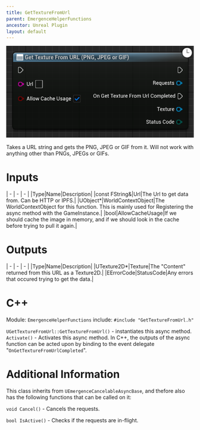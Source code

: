 ```yaml
---
title: GetTextureFromUrl
parent: EmergenceHelperFunctions
ancestor: Unreal Plugin
layout: default
---
```


![](GetTextureFromUrl.png)

Takes a URL string and gets the PNG, JPEG or GIF from it. Will not work with anything other than PNGs, JPEGs or GIFs.

# Inputs

| - | - | - |
|Type|Name|Description|
|const FString&|Url|The Url to get data from. Can be HTTP or IPFS.|
|UObject\*|WorldContextObject|The WorldContextObject for this function. This is mainly used for Registering the async method with the GameInstance.|
|bool|AllowCacheUsage|If we should cache the image in memory, and if we should look in the cache before trying to pull it again.|

# Outputs

| - | - | - |
|Type|Name|Description|
|UTexture2D\*|Texture|The "Content" returned from this URL as a Texture2D.|
|EErrorCode|StatusCode|Any errors that occured trying to get the data.|

# C++
Module: `EmergenceHelperFunctions`
include: `#include "GetTextureFromUrl.h"`

`UGetTextureFromUrl::GetTextureFromUrl()` - instantiates this async method.
`Activate()` - Activates this async method.
In C++, the outputs of the async function can be acted upon by binding to the event delegate "`OnGetTextureFromUrlCompleted`".

# Additional Information

This class inherits from `UEmergenceCancelableAsyncBase`, and thefore also has the following functions that can be called on it:

`void Cancel()` - Cancels the requests.

`bool IsActive()` - Checks if the requests are in-flight.
